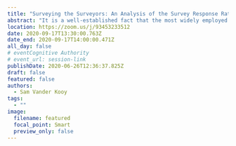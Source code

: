 ```yaml
---
title: "Surveying the Surveyors: An Analysis of the Survey Response Rates of Librarians"
abstract: "It is a well-established fact that the most widely employed research method by librarians is surveys. Given this fact, this ongoing study seeks to identify exactly how likely librarians are to respond to surveys and what, if any, circumstances will increase the likelihood they will respond. Using a quantitative content analysis, relevant literature from three separate LIS databases – Library Literature & Information Science Full Text (EBSCOhost), Library, Information Science & Technology Abstracts (EBSCOhost), and Library & Information Science Abstracts (ProQuest) – is currently being gathered and evaluated. Preliminary findings indicate trends regarding LIS research purposes, methodology, and subjects."
location: https://zoom.us/j/93453233512
date: 2020-09-17T13:30:00.763Z
date_end: 2020-09-17T14:00:00.471Z
all_day: false
# eventCognitive Authority
# event_url: session-link
publishDate: 2020-06-26T12:36:37.825Z
draft: false
featured: false
authors:
  - Sam Vander Kooy
tags:
  - ""
image:
  filename: featured
  focal_point: Smart
  preview_only: false
---
```

